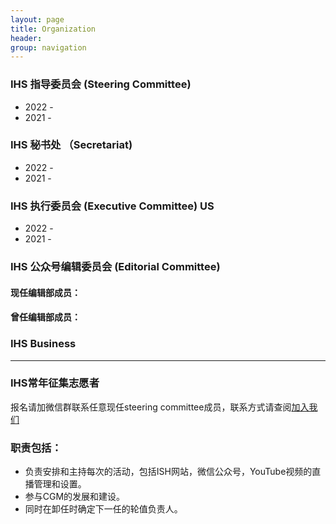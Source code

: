 ```yaml
---
layout: page
title: Organization
header: 
group: navigation
---
```


### IHS 指导委员会 (Steering Committee)
- 2022 - 
- 2021 -

### IHS 秘书处 （Secretariat)
- 2022 -
- 2021 -

### IHS 执行委员会 (Executive Committee) US
- 2022 -
- 2021 -

### IHS 公众号编辑委员会 (Editorial Committee)

#### 现任编辑部成员：
  
#### 曾任编辑部成员：

### IHS **Business**

------------------

### IHS常年征集志愿者 

报名请加微信群联系任意现任steering committee成员，联系方式请查阅[加入我们](mailto:ai.advanced.healthcare@gmail.com)

### 职责包括：
- 负责安排和主持每次的活动，包括ISH网站，微信公众号，YouTube视频的直播管理和设置。
- 参与CGM的发展和建设。
- 同时在卸任时确定下一任的轮值负责人。

